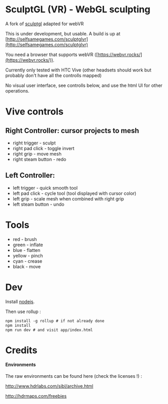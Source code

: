 SculptGL (VR) - WebGL sculpting
==========================

A fork of [sculptgl](https://github.com/stephomi/sculptgl) adapted for webVR

This is under development, but usable.  A build is up at [http://selfsamegames.com/sculptglvr](http://selfsamegames.com/sculptglvr)

You need a browser that supports webVR ([https://webvr.rocks/](https://webvr.rocks/)).

Currently only tested with HTC Vive (other headsets should work but probably don't have all the controlls mapped)

No visual user interface, see controlls below, and use the html UI for other operations.

Vive controls
=============

## Right Controller: cursor projects to mesh

* right trigger - sculpt
* right pad click - toggle invert
* right grip - move mesh
* right steam button - redo

## Left Controller:

* left trigger - quick smooth tool
* left pad click - cycle tool (tool displayed with cursor color)
* left grip - scale mesh when combined with right grip
* left steam button - undo

Tools
=====

* red - brush
* green - inflate
* blue - flatten
* yellow - pinch
* cyan - crease
* black - move

Dev
====

Install [nodejs](http://nodejs.org/).

Then use rollup :

    npm install -g rollup # if not already done
    npm install
    npm run dev # and visit app/index.html

Credits
=======

#### Environments

The raw environments can be found here (check the licenses !) :

http://www.hdrlabs.com/sibl/archive.html

http://hdrmaps.com/freebies
